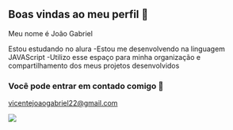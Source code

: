 ## Boas vindas ao meu perfil 👋 

Meu nome é João Gabriel

Estou estudando no alura 
-Estou me desenvolvendo na linguagem JAVAScript
-Utilizo esse espaço para minha organização e compartilhamento dos meus projetos desenvolvidos

### Você pode entrar em contado comigo 🧀

vicentejoaogabriel22@gmail.com



![](https://media1.tenor.com/m/uYBbri2yC8kAAAAC/santos-futebol-clube-santos-fc.gif)
